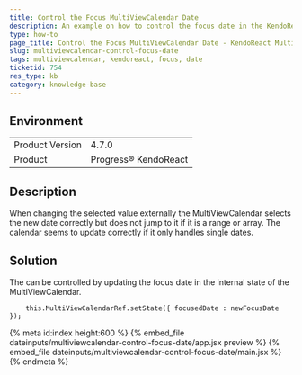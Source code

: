 ```yaml
---
title: Control the Focus MultiViewCalendar Date
description: An example on how to control the focus date in the KendoReact MultiViewCalendar.
type: how-to
page_title: Control the Focus MultiViewCalendar Date - KendoReact MultiViewCalendar
slug: multiviewcalendar-control-focus-date
tags: multiviewcalendar, kendoreact, focus, date
ticketid: 754
res_type: kb
category: knowledge-base
---
```


## Environment

<table>
	<tbody>
		<tr>
			<td>Product Version</td>
			<td>4.7.0</td>
		</tr>
		<tr>
			<td>Product</td>
			<td>Progress® KendoReact</td>
		</tr>
	</tbody>
</table>


## Description

When changing the selected value externally the MultiViewCalendar selects the new date correctly but does not jump to it if it is a range or array. The calendar seems to update correctly if it only handles single dates.

## Solution

The can be controlled by updating the focus date in the internal state of the MultiViewCalendar.

```jsx-no-run
	this.MultiViewCalendarRef.setState({ focusedDate : newFocusDate });
```

{% meta id:index height:600 %}
{% embed_file dateinputs/multiviewcalendar-control-focus-date/app.jsx preview %}
{% embed_file dateinputs/multiviewcalendar-control-focus-date/main.jsx %}
{% endmeta %}